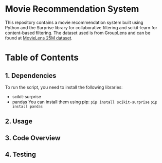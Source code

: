 # Movie Recommendation System
This repository contains a movie recommendation system built using Python and the Surprise library for collaborative filtering and scikit-learn for content-based filtering. The dataset used is from GroupLens and can be found at [MovieLens 25M dataset](https://grouplens.org/datasets/movielens/25m/).

# Table of Contents
## 1. Dependencies
To run the script, you need to install the following libraries:

- scikit-surprise
- pandas
You can install them using pip:
`pip install scikit-surprise`
`pip install pandas`

## 2. Usage
## 3. Code Overview
## 4. Testing
